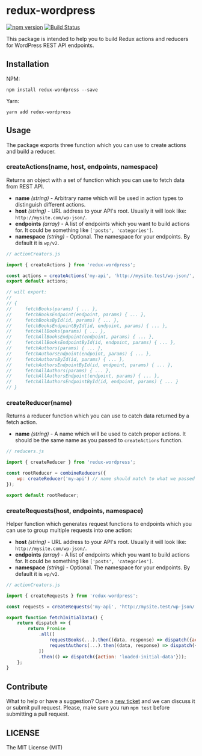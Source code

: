 # redux-wordpress

[![npm version](https://badge.fury.io/js/redux-wordpress.svg)](https://badge.fury.io/js/redux-wordpress) [![Build Status](https://travis-ci.org/eugene-manuilov/redux-wordpress.svg?branch=master)](https://travis-ci.org/eugene-manuilov/redux-wordpress)

This package is intended to help you to build Redux actions and reducers for WordPress REST API endpoints.

## Installation

NPM:

```
npm install redux-wordpress --save
```

Yarn:

```
yarn add redux-wordpress
```

## Usage

The package exports three function which you can use to create actions and build a reducer.

### createActions(name, host, endpoints, namespace)

Returns an object with a set of function which you can use to fetch data from REST API.

- **name** _(string)_ - Arbitrary name which will be used in action types to distinguish different actions.
- **host** _(string)_ - URL address to your API's root. Usually it will look like: `http://mysite.com/wp-json/`.
- **endpoints** _(array)_ - A list of endpoints which you want to build actions for. It could be something like `['posts', 'categories']`.
- **namespace** _(string)_ - Optional. The namespace for your endpoints. By default it is `wp/v2`.

```js
// actionCreators.js

import { createActions } from 'redux-wordpress';

const actions = createActions('my-api', 'http://mysite.test/wp-json/', ['books', 'authors']);
export default actions;

// will export:
//
// {
//     fetchBooks(params) { ... },
//     fetchBooksEndpoint(endpoint, params) { ... },
//     fetchBooksById(id, params) { ... },
//     fetchBooksEndpointById(id, endpoint, params) { ... },
//     fetchAllBooks(params) { ... },
//     fetchAllBooksEndpoint(endpoint, params) { ... },
//     fetchAllBooksEndpointById(id, endpoint, params) { ... },
//     fetchAuthors(params) { ... },
//     fetchAuthorsEndpoint(endpoint, params) { ... },
//     fetchAuthorsById(id, params) { ... },
//     fetchAuthorsEndpointById(id, endpoint, params) { ... },
//     fetchAllAuthors(params) { ... },
//     fetchAllAuthorsEndpoint(endpoint, params) { ... },
//     fetchAllAuthorsEndpointById(id, endpoint, params) { ... }
// }
```

### createReducer(name)

Returns a reducer function which you can use to catch data returned by a fetch action.

- **name** _(string)_ - A name which will be used to catch proper actions. It should be the same name as you passed to `createActions` function.

```js
// reducers.js

import { createReducer } from 'redux-wordpress';

const rootReducer = combineReducers({
    wp: createReducer('my-api') // name should match to what we passed to "createActions" function
});

export default rootReducer;
```
### createRequests(host, endpoints, namespace)

Helper function which generates request functions to endpoints which you can use to group multiple requests into one action:

- **host** _(string)_ - URL address to your API's root. Usually it will look like: `http://mysite.com/wp-json/`.
- **endpoints** _(array)_ - A list of endpoints which you want to build actions for. It could be something like `['posts', 'categories']`.
- **namespace** _(string)_ - Optional. The namespace for your endpoints. By default it is `wp/v2`.

```js
// actionCreators.js

import { createRequests } from 'redux-wordpress';

const requests = createRequests('my-api', 'http://mysite.test/wp-json/', ['books', 'authors']);

export function fetchInitialData() {
    return dispatch => {
        return Promise
            .all([
                requestBooks(...).then((data, response) => dispatch({action: 'books', data})),
                requestAuthors(...).then((data, response) => dispatch({action: 'authors', data}))
            ])
            .then(() => dispatch({action: 'loaded-initial-data'}));
    };
}
```

## Contribute

What to help or have a suggestion? Open a [new ticket](https://github.com/eugene-manuilov/redux-wordpress/issues/new) and we can discuss it or submit pull request. Please, make sure you run `npm test` before submitting a pull request.

## LICENSE

The MIT License (MIT)